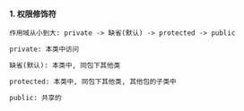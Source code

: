 #### 1. 权限修饰符

```txt
作用域从小到大: private -> 缺省(默认) -> protected -> public

private: 本类中访问

缺省(默认): 本类中, 同包下其他类

protected: 本类中, 同包下其他类, 其他包的子类中

public: 共享的
```
